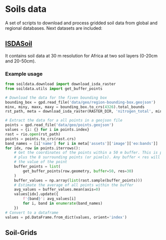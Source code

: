 # Soils data

A set of scripts to download and process gridded soil data from global and regional databases.
Next datasets are included:
 
## [ISDASoil](https://www.isda-africa.com/isdasoil/)
 
It contains soil data at 30 m resolution for Africa at two soil layers (0-20cm and 20-50cm).
 
### Example usage
 
```python
from soildata.download import download_isda_raster
from soildata.utils import get_buffer_points

# Download the data for the fiven bounding box
bounding_box = gpd.read_file('data/geo/region-bounding-box.geojson')
minx, miny, maxx, maxy = bounding_box.to_crs(4326).total_bounds
rst_path, meta = download_isda_raster(RASTER_DIR, 'nitrogen_total', minx, miny, maxx, maxy)

# Extract the data for a all points in a geojson file
points = gpd.read_file('data/geo/points.geojson')
values = {i: {} for i in points.index}
rast = rio.open(rst_path)
points = points.to_crs(rast.crs)
band_names = [i['name'] for i in meta['assets']['image']['eo:bands']]
for idx, row in points.iterrows():
    # Get the coordinates of the points within a 50 m buffer. This is point itself
    # plus the 8 surrounding points (or pixels). Any buffer < res will return only 
    # the value of the point 
    buffer_points = list(
        get_buffer_points(row.geometry, buffer=50, res=30)
    )
    buffer_values = np.array(list(rast.sample(buffer_points)))
    # Estimate the average of all points within the buffer
    avg_values = buffer_values.mean(axis=0)
    values[idx].update({
        f'{band}': avg_values[i] 
        for i, band in enumerate(band_names)
    })
# Convert to a dataframe
values = pd.DataFrame.from_dict(values, orient='index')
```

## Soil-Grids